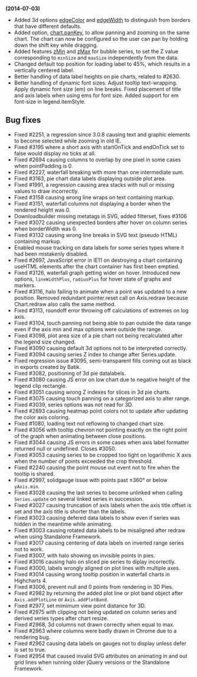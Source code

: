 **(2014-07-03)**
        
- Added 3d options [edgeColor](http://api.highcharts.com#plotOptions.column.edgeColor) and [edgeWidth](http:/api.highcharts.com#plotOptions.column.edgeWidth) to distinguish from borders that have different defaults.
- Added option, [chart.panKey](http://api.highcharts.com#chart.panKey), to allow panning and zooming on the same chart. The chart can now be configured so the user can pan by holding down the shift key while dragging.
- Added features [zMin](http://api.highcharts.com#plotOptions.bubble.zMin) and [zMax](http://api.highcharts.com#plotOptions.bubble.zMax) for bubble series, to set the Z value corresponding to `minSize` and `maxSize` independently from the data.
- Changed default top position for loading label to 45%, which results in a vertically centered label.
- Better handling of data label heights on pie charts, related to #2630.
- Better handling of dynamic font sizes. Adjust tooltip text-wrapping. Apply dynamic font size (em) on line breaks. Fixed placement of title and axis labels when using ems for font size. Added support for em font-size in legend.itemStyle.

## Bug fixes 
- Fixed #2251, a regression since 3.0.8 causing text and graphic elements to become selected while zooming in old IE.
- Fixed #3195 where a short axis with startOnTick and endOnTick set to false would display no ticks at all.
- Fixed #2694 causing columns to overlap by one pixel in some cases when pointPadding is 0.
- Fixed #2227, waterfall breaking with more than one intermediate sum.
- Fixed #3163, pie chart data labels displaying outside plot area.
- Fixed #1991, a regression causing area stacks with null or missing values to draw incorrectly.
- Fixed #3158 causing wrong line wraps on text containing markup.
- Fixed #3151, waterfall columns not displaying a border when the rendered height was 0.
- Downloadbuilder missing metatags in SVG, added filterset, fixes #3106
- Fixed #3072 causing unexpected borders after hover on column series when borderWidth was 0.
- Fixed #3132 causing wrong line breaks in SVG text (pseudo HTML) containing markup.
- Enabled mouse tracking on data labels for some series types where it had been mistakenly disabled.
- Fixed #2697, JavaScript error in IE11 on destroying a chart containing useHTML elements after the chart container has first been emptied.
- Fixed #3126, waterfall graph getting wider on hover. Introduced new options, `lineWidthPlus`, `radiusPlus` for hover state of graphs and markers.
- Fixed #3116, halo failing to animate when a point was updated to a new position. Removed redundant pointer.reset call on Axis.redraw because Chart.redraw also calls the same method.
- Fixed #3113, roundoff error throwing off calculations of extremes on log axis.
- Fixed #3104, touch panning not being able to pan outside the data range even if the axis min and max options were outside the range.
- Fixed #3098, plot area size of a pie chart not being recalculated after the legend size changed.
- Fixed #3090 causing default 3d options not to be interpreted correctly.
- Fixed #3094 causing series Z index to change after Series.update.
- Fixed regression issue #3095, semi-transparent fills coming out as black in exports created by Batik.
- Fixed #3082, positioning of 3d pie datalabels.
- Fixed #3080 causing JS error on low chart due to negative height of the legend clip rectangle.
- Fixed #3051 causing wrong Z indexes for slices in 3d pie charts.
- Fixed #3075 causing touch panning on a categorized axis to alter range.
- Fixed #3039, series options was not read for 3D.
- Fixed #2893 causing heatmap point colors not to update after updating the color axis coloring.
- Fixed #1080, loading text not reflowing to changed chart size.
- Fixed #3056 with tooltip chevron not pointing exactly on the right point of the graph when animating between close positions.
- Fixed #3044 causing JS errors in some cases when axis label formatter returned null or undefined. Closes #3050.
- Fixed #3053 causing series to be cropped too tight on logarithmic X axis when the number of points exceeded the crop threshold.
- Fixed #2240 causing the point mouse out event not to fire when the tooltip is shared.
- Fixed #2997, solidgauge issue with points past ±360° or below `yAxis.min`.
- Fixed #3028 causing the last series to become unlinked when calling `Series.update` on several linked series in succession.
- Fixed #3027 causing truncation of axis labels when the axis title offset is set and the axis title is shorter than the labels.
- Fixed #3023 causing defered data labels to show even if series was hidden in the meantime while animating.
- Fixed #3003 causing rotated data labels to be misaligned after redraw when using Standalone Framework.
- Fixed #3017 causing centering of data labels on inverted range series not to work.
- Fixed #3007, with halo showing on invisible points in pies.
- Fixed #3016 causing halo on sliced pie series to diplay incorrectly.
- Fixed #3000, labels wrongly aligned on plot lines with multiple axes.
- Fixed #3014 causing wrong tooltip position in waterfall charts in Highcharts 4.
- Fixed #3006, prevent null and 0 points from rendering in 3D Pies.
- Fixed #2982 by returning the added plot line or plot band object after `Axis.addPlotLine` or `Axis.addPlotBand`.
- Fixed #2977, set mimimum view point distance for 3D.
- Fixed #2975 with clipping not being updated on column series and derived series types after chart resize.
- Fixed #2968, 3d columns not drawn correctly when equal to max.
- Fixed #2963 where columns were badly drawn in Chrome due to a rendering bug.
- Fixed #2962 causing data labels on gauges not to display unless defer is set to true.
- Fixed #2954 that caused invalid SVG attributes on animating in and out grid lines when running older jQuery versions or the Standalone Framework.